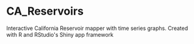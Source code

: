 # CA_Reservoirs
Interactive California Reservoir mapper with time series graphs.  Created with R and RStudio's Shiny app framework
